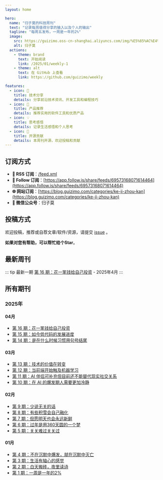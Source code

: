 ```yaml
---
layout: home

hero:
  name: "归子莫的科技周刊"
  text: "记录每周值得分享的输入以及个人的输出"
  tagline: "每周五发布，一周是一年的2%"
  image:
    src: https://guizimo.oss-cn-shanghai.aliyuncs.com/img/%E5%85%AC%E4%BC%97%E5%8F%B7_%E5%BD%92%E5%AD%90%E8%8E%AB.jpg
    alt: 归子莫
  actions:
    - theme: brand
      text: 开始阅读
      link: /2025/01/weekly-1
    - theme: alt
      text: 在 GitHub 上查看
      link: https://github.com/guizimo/weekly

features:
  - icon: 📝
    title: 技术分享
    details: 分享前沿技术资讯、开发工具和编程技巧
  - icon: 🚀
    title: 产品推荐
    details: 推荐实用的软件工具和优质产品
  - icon: 💡
    title: 思考感悟
    details: 记录生活感悟和个人思考
  - icon: 🔗
    title: 开源贡献
    details: 本周刊开源，欢迎投稿和贡献
---
```


## 订阅方式

- **🔄 RSS 订阅**：[/feed.xml](/feed.xml)
- **📱 Follow 订阅**：[https://app.follow.is/share/feeds/69573168071614464](https://app.follow.is/share/feeds/69573168071614464)
- **🌐 网站订阅**：[https://blog.guizimo.com/categories/ke-ji-zhou-kan](https://blog.guizimo.com/categories/ke-ji-zhou-kan)
- **📝 微信公众号**：归子莫

## 投稿方式

欢迎投稿，推荐或自荐文章/软件/资源，请提交 [issue](https://github.com/guizimo/weekly/issues) 。

**如果对您有帮助，可以帮忙给个Star**。

## 最新周刊

::: tip 最新一期
[第 16 期：花一笔钱给自己投资](/2025/04/weekly-16) - 2025年4月
:::

## 所有期刊

### 2025年

#### 04月
- [第 16 期：花一笔钱给自己投资](/2025/04/weekly-16)
- [第 15 期：如今低代码的发展进度](/2025/04/weekly-15)
- [第 14 期：是在什么时候习惯用句号结尾](/2025/04/weekly-14)

#### 03月
- [第 13 期：技术的价值在转变](/2025/03/weekly-13)
- [第 12 期：当前端开始触及机器学习](/2025/03/weekly-12)
- [第 11 期：AI 伴侣可补充但目前还不能替代现实社交关系](/2025/03/weekly-11)
- [第 10 期：在 AI 的爆发期人需要更加冷静](/2025/03/weekly-10)

#### 02月
- [第 9 期：少说无关的话](/2025/02/weekly-9)
- [第 8 期：有些积雪会自己融化](/2025/02/weekly-8)
- [第 7 期：但愿明天也会永远新鲜](/2025/02/weekly-7)
- [第 6 期：过年是用360天圆的一个梦](/2025/02/weekly-6)
- [第 5 期：关关难过关关过](/2025/02/weekly-5)

#### 01月
- [第 4 期：不在沉默中爆发，就在沉默中灭亡](/2025/01/weekly-4)
- [第 3 期：生活有轴心的感觉](/2025/01/weekly-3)
- [第 2 期：白天搬砖，夜里读诗](/2025/01/weekly-2)
- [第 1 期：一周是一年的2%](/2025/01/weekly-1)